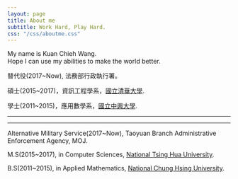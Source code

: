 ```yaml
---
layout: page
title: About me
subtitle: Work Hard, Play Hard.
css: "/css/aboutme.css"
---
```



My name is Kuan Chieh Wang.  
Hope I can use my abilities to make the world better.

<p class="about-text">  
<i class="fa fa-briefcase about-icon"></i> 替代役(2017~Now), 法務部行政執行署。
</p>

<p class="about-text">
<i class="fa fa-graduation-cap about-icon"></i>  碩士(2015~2017)，資訊工程學系，<a href="http://www.nthu.edu.tw/">國立清華大學</a>.
</p>

<p class="about-text">
<i class="fa fa-graduation-cap about-icon"></i>  學士(2011~2015)，應用數學系，<a href="https://www.nchu.edu.tw/index">國立中興大學</a>.
</p>

----------------------
----------------------
<p class="about-text">  
<i class="fa fa-briefcase about-icon"></i> Alternative Military Service(2017~Now), Taoyuan Branch Administrative Enforcement Agency, MOJ.
</p>

<p class="about-text">
<i class="fa fa-graduation-cap about-icon"></i>  M.S(2015~2017), in Computer Sciences, <a href="http://www.nthu.edu.tw/">National Tsing Hua University</a>.
</p>

<p class="about-text">
<i class="fa fa-graduation-cap about-icon"></i>  B.S(2011~2015), in Applied Mathematics, <a href="https://www.nchu.edu.tw/index">National Chung Hsing University</a>.
</p>


